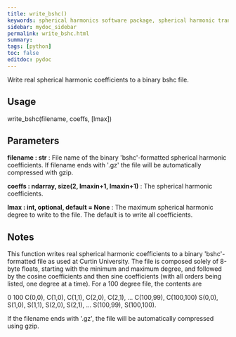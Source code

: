```yaml
---
title: write_bshc()
keywords: spherical harmonics software package, spherical harmonic transform, legendre functions, multitaper spectral analysis, fortran, Python, gravity, magnetic field
sidebar: mydoc_sidebar
permalink: write_bshc.html
summary:
tags: [python]
toc: false
editdoc: pydoc
---
```


Write real spherical harmonic coefficients to a binary bshc file.

## Usage

write_bshc(filename, coeffs, [lmax])

## Parameters

**filename : str**
:   File name of the binary 'bshc'-formatted spherical harmonic coefficients. If filename ends with '.gz' the file will be automatically compressed with gzip.

**coeffs : ndarray, size(2, lmaxin+1, lmaxin+1)**
:   The spherical harmonic coefficients.

**lmax : int, optional, default = None**
:   The maximum spherical harmonic degree to write to the file. The default is to write all coefficients.

## Notes

This function writes real spherical harmonic coefficients to a binary
'bshc'-formatted file as used at Curtin University. The file is composed
solely of 8-byte floats, starting with the minimum and maximum degree,
and followed by the cosine coefficients and then sine coefficients
(with all orders being listed, one degree at a time). For a 100 degree
file, the contents are

0 100
C(0,0), C(1,0), C(1,1), C(2,0), C(2,1), ... C(100,99), C(100,100)
S(0,0), S(1,0), S(1,1), S(2,0), S(2,1), ... S(100,99), S(100,100).

If the filename ends with '.gz', the file will be automatically
compressed using gzip.
    
